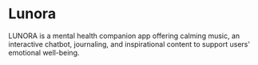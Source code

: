# Lunora
​LUNORA is a mental health companion app offering calming music, an interactive chatbot, journaling, and inspirational content to support users' emotional well-being.
